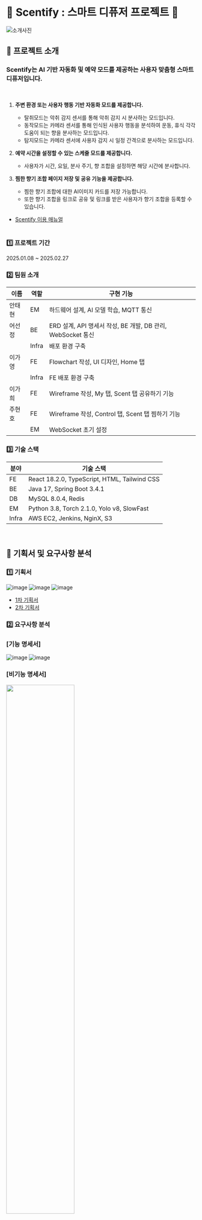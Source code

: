 # 💜 Scentify : 스마트 디퓨저 프로젝트 💜

![소개사진](exec/소개사진.png)

## 📌 프로젝트 소개

### Scentify는 AI 기반 자동화 및 예약 모드를 제공하는 사용자 맞춤형 스마트 디퓨저입니다.

<br>

1. **주변 환경 또는 사용자 행동 기반 자동화 모드를 제공합니다.**

   - 탈취모드는 악취 감지 센서를 통해 악취 감지 시 분사하는 모드입니다.
   - 동작모드는 카메라 센서를 통해 인식된 사용자 행동을 분석하여 운동, 휴식 각각 도움이 되는 향을 분사하는 모드입니다.
   - 탐지모드는 카메라 센서에 사용자 감지 시 일정 간격으로 분사하는 모드입니다.

2. **예약 시간을 설정할 수 있는 스케줄 모드를 제공합니다.**

   - 사용자가 시간, 요일, 분사 주기, 향 조합을 설정하면 해당 시간에 분사합니다.

3. **찜한 향기 조합 페이지 저장 및 공유 기능을 제공합니다.**

   - 찜한 향기 조합에 대한 AI이미지 카드를 저장 가능합니다.
   - 또한 향기 조합을 링크로 공유 및 링크를 받은 사용자가 향기 조합을 등록할 수 있습니다.

- [Scentify 이용 매뉴얼](./exec/Scentify%20이용%20매뉴얼.pdf)
  <br>
  <br>

### 1️⃣ 프로젝트 기간

2025.01.08 ~ 2025.02.27

### 2️⃣ 팀원 소개

| 이름   | 역할  | 구현 기능                                                   |
| ------ | ----- | ----------------------------------------------------------- |
| 안태현 | EM    | 하드웨어 설계, AI 모델 학습, MQTT 통신                      |
| 어선정 | BE    | ERD 설계, API 명세서 작성, BE 개발, DB 관리, WebSocket 통신 |
|        | Infra | 배포 환경 구축                                              |
| 이가영 | FE    | Flowchart 작성, UI 디자인, Home 탭                          |
|        | Infra | FE 배포 환경 구축                                           |
| 이가희 | FE    | Wireframe 작성, My 탭, Scent 탭 공유하기 기능               |
| 주현호 | FE    | Wireframe 작성, Control 탭, Scent 탭 찜하기 기능            |
|        | EM    | WebSocket 초기 설정                                         |

### 3️⃣ 기술 스택

| 분야  | 기술 스택                                    |
| ----- | -------------------------------------------- |
| FE    | React 18.2.0, TypeScript, HTML, Tailwind CSS |
| BE    | Java 17, Spring Boot 3.4.1                   |
| DB    | MySQL 8.0.4, Redis                           |
| EM    | Python 3.8, Torch 2.1.0, Yolo v8, SlowFast   |
| Infra | AWS EC2, Jenkins, NginX, S3                  |

<br>

## 📌 기획서 및 요구사항 분석

### 1️⃣ 기획서

![image](exec/기획서/기획서-1.png)
![image](exec/기획서/기획서-2.png)
![image](exec/기획서/기획서-3.png)

- [1차 기획서](./exec/기획서/1차%20기획서.pdf)
- [2차 기획서](./exec/기획서/2차%20기획서.pptx)

### 2️⃣ 요구사항 분석

### **[기능 명세서]**

![image](exec/기능명세서-1.png)
![image](exec/기능명세서-2.png)

### **[비기능 명세서]**

<img src="exec/비기능명세서.png" width="60%" height="60%">

<br>

## 📌 플로우 차트

![플로우 차트](exec/시퀀스%20다이어그램.png)

<br>

## 📌 기기 구조

![기기 구조](exec/기기구조.png)
![기기작동장면](exec/기기작동%20장면.gif)
![단순탐지모드](exec/단순탐지모드.gif)

<br>

## 📌 아키텍처 다이어그램

![아키텍처1](exec/아키텍처다이어그램/아키텍처1.png)
![아키텍처2](exec/아키텍처다이어그램/아키텍처2.png)
![아키텍처3](exec/아키텍처다이어그램/아키텍처3.png)

<br>

## 📌 와이어프레임

![와이어프레임](exec/와이어프레임/와이어프레임.png)

<br>

## 📌 ERD 다이어그램

![ERD](exec/ERD.png)

<br>

## 📌 API 명세서

- [[BE] API 명세서](<./exec/API명세서/API%20명세서(BE).pdf>)
- [[EM] API 명세서](<./exec/API명세서/API%20명세서(EM).pdf>)

## 📌 주요 기능

### 1.회원가입

<img src="https://github.com/user-attachments/assets/9cc555ad-96ea-4080-b379-5ce36a3bacef" width="350px">

### 2.로그인

<img src="https://github.com/user-attachments/assets/8877c638-48e0-4ce6-b563-285ed7f91c24" width="350px">

### 3.기기등록

<img src="https://github.com/user-attachments/assets/6f456784-e127-4d25-acd7-56a8c4294aff" width="350px">

### 4.즉시분사

<img src="https://github.com/user-attachments/assets/932efe62-ed97-42cc-a05b-9ad3913a97ae" width="350px">

### 5.예약모드

<img src="https://github.com/user-attachments/assets/23b8cc2b-adec-4d37-ae46-6322b5a691b0" width="350px">

### 6.자동화모드

<img src="https://github.com/user-attachments/assets/168fcbaa-c16e-4333-bfb5-648536f1d847" width="350px">

### 7.찜하기

<img src="https://github.com/user-attachments/assets/8f06ef47-eb74-493b-807e-f92c98e5c042" width="350px">

### 8.공유하기

<img src="https://github.com/user-attachments/assets/890b84dc-586b-412b-acad-cbdc818d095e" width="350px">

### 9.그룹관리

<img src="https://github.com/user-attachments/assets/bccf5136-fe90-42f1-927b-7ceef157714a" width="300px">
<img src="https://github.com/user-attachments/assets/543eb85a-ec95-40af-90c8-f5f8f0abb348" width="300px">
<img src="https://github.com/user-attachments/assets/85172d52-63e3-434d-aacf-e07f03c2328d" width="300px">

## 📌 유저 테스트

- 삼성 임직원 유저 테스트 참여(2025.02.18)

- 테스트 결과 반영(2025.02.19)
- [유저 테스트 문서](./exec/유저테스트.md)

## 📌 배포

- 서비스 URL: http://my-scentify.shop/
- 배포 기간: 2025.02.07 ~ 2025.03.06
- [Scentify 포팅 매뉴얼](./exec/Scentify%20포팅%20매뉴얼.pdf)
